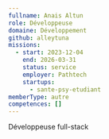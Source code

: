 ```yaml
---
fullname: Anais Altun
role: Développeuse
domaine: Développement
github: alleytuna
missions:
  - start: 2023-12-04
    end: 2026-03-31
    status: service
    employer: Pathtech
    startups:
      - sante-psy-etudiant
memberType: autre
competences: []
---
```

Développeuse full-stack